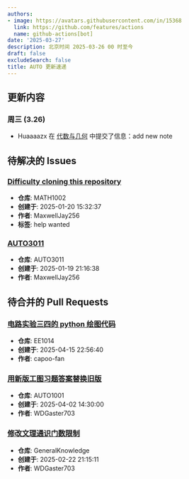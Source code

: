 ```yaml
---
authors:
- image: https://avatars.githubusercontent.com/in/15368
  link: https://github.com/features/actions
  name: github-actions[bot]
date: '2025-03-27'
description: 北京时间 2025-03-26 00 时至今
draft: false
excludeSearch: false
title: AUTO 更新速递
---
```


## 更新内容

### 周三 (3.26)

- Huaaaazx 在 [代数与几何](https://github.com/HITSZ-OpenAuto/MATH1002) 中提交了信息：add new note

## 待解决的 Issues

### [Difficulty cloning this repository](https://github.com/HITSZ-OpenAuto/MATH1002/issues/13)

- **仓库**: MATH1002
- **创建于**: 2025-01-20 15:32:37
- **作者**: MaxwellJay256
- **标签**: help wanted

### [AUTO3011](https://github.com/HITSZ-OpenAuto/AUTO3011/issues/4)

- **仓库**: AUTO3011
- **创建于**: 2025-01-19 21:16:38
- **作者**: MaxwellJay256

## 待合并的 Pull Requests

### [电路实验三四的 python 绘图代码](https://github.com/HITSZ-OpenAuto/EE1014/pull/6)

- **仓库**: EE1014
- **创建于**: 2025-04-15 22:56:40
- **作者**: capoo-fan

### [用新版工图习题答案替换旧版](https://github.com/HITSZ-OpenAuto/AUTO1001/pull/17)

- **仓库**: AUTO1001
- **创建于**: 2025-04-02 14:30:00
- **作者**: WDGaster703

### [修改文理通识门数限制](https://github.com/HITSZ-OpenAuto/GeneralKnowledge/pull/6)

- **仓库**: GeneralKnowledge
- **创建于**: 2025-02-22 21:15:11
- **作者**: WDGaster703

